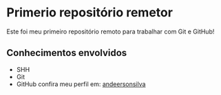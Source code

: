 # Primerio repositório remetor

Este foi meu primeiro repositório remoto para trabalhar com Git e GitHub!

## Conhecimentos envolvidos


- SHH
- Git 
- GitHub
 confira meu perfil em: [andeersonsilva](https://github.com/andeersonsilva)